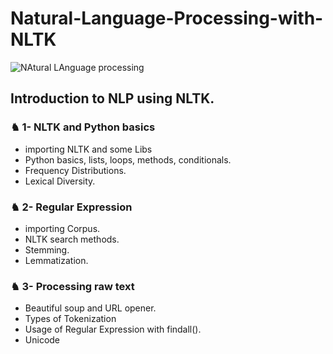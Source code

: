 # Natural-Language-Processing-with-NLTK

![NAtural LAnguage processing](https://user-images.githubusercontent.com/81964452/164547921-3a5a28db-e631-4151-91ff-60c622eea0d2.png)

## Introduction to NLP using NLTK.

### ♞ 1- NLTK and Python basics
- importing NLTK and some Libs
- Python basics, lists, loops, methods, conditionals.
- Frequency Distributions.
- Lexical Diversity.

### ♞ 2- Regular Expression
- importing Corpus.
- NLTK search methods.
- Stemming.
- Lemmatization.

### ♞ 3- Processing raw text
- Beautiful soup and URL opener.
- Types of Tokenization
- Usage of Regular Expression with findall().
- Unicode 
